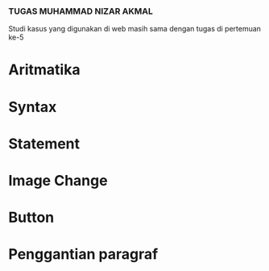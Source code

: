 ### TUGAS MUHAMMAD NIZAR AKMAL
Studi kasus yang digunakan di web masih sama dengan tugas di pertemuan ke-5
# Aritmatika

# Syntax

# Statement

# Image Change

# Button

# Penggantian paragraf
